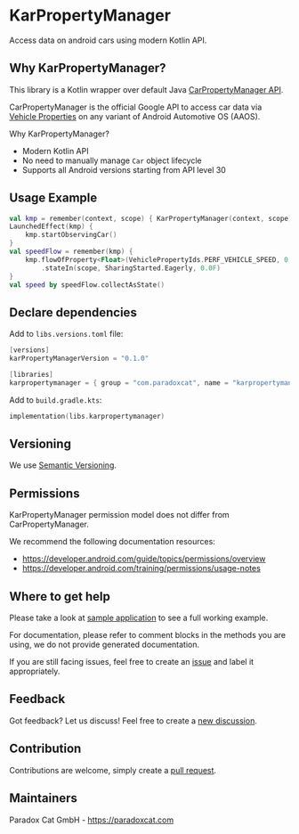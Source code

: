 # KarPropertyManager

Access data on android cars using modern Kotlin API.

## Why KarPropertyManager?

This library is a Kotlin wrapper over default Java [CarPropertyManager API](https://developer.android.com/reference/android/car/hardware/property/CarPropertyManager).

CarPropertyManager is the official Google API to access car data via [Vehicle Properties](https://source.android.com/docs/automotive/vhal/previous/properties) on any variant of Android Automotive OS (AAOS).

Why KarPropertyManager?

* Modern Kotlin API
* No need to manually manage `Car` object lifecycle
* Supports all Android versions starting from API level 30

## Usage Example

```kotlin
val kmp = remember(context, scope) { KarPropertyManager(context, scope) }
LaunchedEffect(kmp) {
    kmp.startObservingCar()
}
val speedFlow = remember(kmp) {
    kmp.flowOfProperty<Float>(VehiclePropertyIds.PERF_VEHICLE_SPEED, 0, 0.5F)
        .stateIn(scope, SharingStarted.Eagerly, 0.0F)
}
val speed by speedFlow.collectAsState()
```

## Declare dependencies

Add to `libs.versions.toml` file:

```kotlin
[versions]
karPropertyManagerVersion = "0.1.0"

[libraries]
karpropertymanager = { group = "com.paradoxcat", name = "karpropertymanager", version.ref = "karPropertyManagerVersion" }
```

Add to `build.gradle.kts`:

```kotlin
implementation(libs.karpropertymanager)
```

## Versioning

We use [Semantic Versioning](https://semver.org/spec/v2.0.0.html).

## Permissions

KarPropertyManager permission model does not differ from CarPropertyManager.

We recommend the following documentation resources:

* https://developer.android.com/guide/topics/permissions/overview
* https://developer.android.com/training/permissions/usage-notes

## Where to get help

Please take a look at [sample application](./sample-app) to see a full working example.

For documentation, please refer to comment blocks in the methods you are using, we do not provide generated documentation.

If you are still facing issues, feel free to create an [issue](./issues) and label it appropriately.

## Feedback

Got feedback? Let us discuss! Feel free to create a [new discussion](./discussions).

## Contribution

Contributions are welcome, simply create a [pull request](./pulls).

## Maintainers

Paradox Cat GmbH - https://paradoxcat.com

